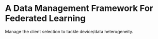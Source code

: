 
# A Data Management Framework For Federated Learning
Manage the client selection to tackle device/data heterogeneity.

